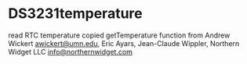 # DS3231temperature
read RTC temperature
copied getTemperature function from Andrew Wickert <awickert@umn.edu>, Eric Ayars, Jean-Claude Wippler, Northern Widget LLC <info@northernwidget.com>
